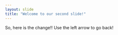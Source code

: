 ```yaml
---
layout: slide
title: "Welcome to our second slide!"
---
```

So, here is the change!!
Use the left arrow to go back!
